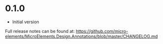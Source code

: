 # 0.1.0
- Initial version

Full release notes can be found at: https://github.com/micro-elements/MicroElements.Design.Annotations/blob/master/CHANGELOG.md
